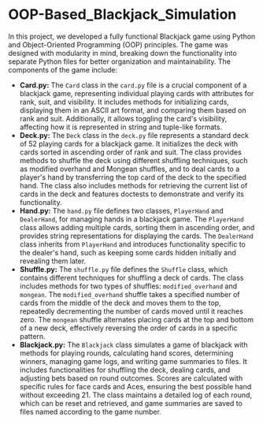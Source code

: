 # OOP-Based_Blackjack_Simulation
In this project, we developed a fully functional Blackjack game using Python and Object-Oriented Programming (OOP) principles. The game was designed with modularity in mind, breaking down the functionality into separate Python files for better organization and maintainability. The components of the game include:

- **Card.py:** The `Card` class in the `card.py` file is a crucial component of a blackjack game, representing individual playing cards with attributes for rank, suit, and visibility. It includes methods for initializing cards, displaying them in an ASCII art format, and comparing them based on rank and suit. Additionally, it allows toggling the card's visibility, affecting how it is represented in string and tuple-like formats. 
- **Deck.py:** The `Deck` class in the `deck.py` file represents a standard deck of 52 playing cards for a blackjack game. It initializes the deck with cards sorted in ascending order of rank and suit. The class provides methods to shuffle the deck using different shuffling techniques, such as modified overhand and Mongean shuffles, and to deal cards to a player's hand by transferring the top card of the deck to the specified hand. The class also includes methods for retrieving the current list of cards in the deck and features doctests to demonstrate and verify its functionality.
- **Hand.py:** The `hand.py` file defines two classes, `PlayerHand` and `DealerHand`, for managing hands in a blackjack game. The `PlayerHand` class allows adding multiple cards, sorting them in ascending order, and provides string representations for displaying the cards. The `DealerHand` class inherits from `PlayerHand` and introduces functionality specific to the dealer's hand, such as keeping some cards hidden initially and revealing them later. 
- **Shuffle.py:** The `shuffle.py` file defines the `Shuffle` class, which contains different techniques for shuffling a deck of cards. The class includes methods for two types of shuffles: `modified_overhand` and `mongean`. The `modified_overhand` shuffle takes a specified number of cards from the middle of the deck and moves them to the top, repeatedly decrementing the number of cards moved until it reaches zero. The `mongean` shuffle alternates placing cards at the top and bottom of a new deck, effectively reversing the order of cards in a specific pattern.
- **Blackjack.py:** The `Blackjack` class simulates a game of blackjack with methods for playing rounds, calculating hand scores, determining winners, managing game logs, and writing game summaries to files. It includes functionalities for shuffling the deck, dealing cards, and adjusting bets based on round outcomes. Scores are calculated with specific rules for face cards and Aces, ensuring the best possible hand without exceeding 21. The class maintains a detailed log of each round, which can be reset and retrieved, and game summaries are saved to files named according to the game number. 
